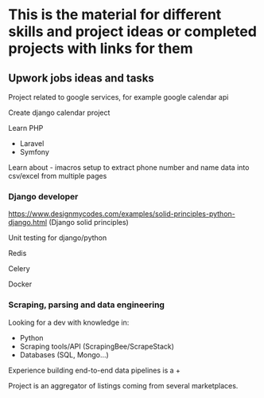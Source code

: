 # This is the material for different skills and project ideas or completed projects with links for them

## Upwork jobs ideas and tasks

Project related to google services, for example google calendar api

Create django calendar project

Learn PHP
 - Laravel
 - Symfony

Learn about - imacros setup to extract phone number and name data into csv/excel from multiple pages

### Django developer

https://www.designmycodes.com/examples/solid-principles-python-django.html (Django solid principles)

Unit testing for django/python

Redis

Celery

Docker


### Scraping, parsing and data engineering

Looking for a dev with knowledge in:

- Python
- Scraping tools/API (ScrapingBee/ScrapeStack)
- Databases (SQL, Mongo...)

Experience building end-to-end data pipelines is a +

Project is an aggregator of listings coming from several marketplaces. 


